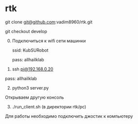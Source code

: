 # rtk

git clone git@github.com:vadim8960/rtk.git

git checkout develop

0. Подключиться к wifi сети машинки 

   ssid: KubSURobot
   
   pass: allhailklab

1. ssh pi@192.168.0.20

  pass: allhailklab
  
2. python3 server.py

Открываем другую консоль

3. ./run_client.sh (в директории rtk/pc)

Для работы необходимо подключить джостик к компьютеру
